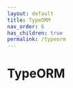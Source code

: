 ```yaml
---
layout: default
title: TypeORM
nav_order: 6
has_children: true
permalink: /typeorm
---
```


# TypeORM
